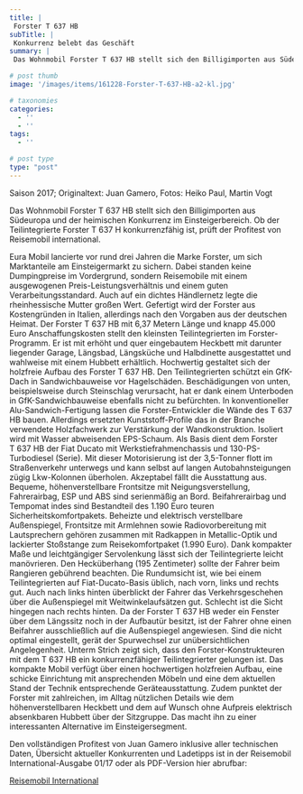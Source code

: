 ```yaml
---
title: |
 Forster T 637 HB
subTitle: |
 Konkurrenz belebt das Geschäft
summary: |
 Das Wohnmobil Forster T 637 HB stellt sich den Billigimporten aus Südeuropa und der heimischen Konkurrenz im Einsteigerbereich. Ob der Teilintegrierte Forster T 637 H konkurrenzfähig ist, prüft der Profitest von Reisemobil international.

# post thumb
image: '/images/items/161228-Forster-T-637-HB-a2-kl.jpg'

# taxonomies
categories: 
  - ''
  - ''
tags:
  - ''

# post type
type: "post"
---
```


Saison 2017; Originaltext: Juan Gamero, Fotos: Heiko Paul, Martin Vogt  

Das Wohnmobil Forster T 637 HB stellt sich den Billigimporten aus Südeuropa und der heimischen Konkurrenz im Einsteigerbereich. Ob der Teilintegrierte Forster T 637 H konkurrenzfähig ist, prüft der Profitest von Reisemobil international.  

Eura Mobil lancierte vor rund drei Jahren die Marke Forster, um sich Marktanteile am Einsteigermarkt zu sichern. Dabei standen keine Dumpingpreise im Vordergrund, sondern Reisemobile mit einem ausgewogenen Preis-Leistungsverhältnis und einem guten Verarbeitungsstandard. Auch auf ein dichtes Händlernetz legte die rheinhessische Mutter großen Wert. Gefertigt wird der Forster aus Kostengründen in Italien, allerdings nach den Vorgaben aus der deutschen Heimat. Der Forster T 637 HB mit 6,37 Metern Länge und knapp 45.000 Euro Anschaffungskosten stellt den kleinsten Teilintegrierten im Forster-Programm. Er ist mit erhöht und quer eingebautem Heckbett mit darunter liegender Garage, Längsbad, Längsküche und Halbdinette ausgestattet und wahlweise mit einem Hubbett erhältlich. Hochwertig gestaltet sich der holzfreie Aufbau des Forster T 637 HB. Den Teilintegrierten schützt ein GfK-Dach in Sandwichbauweise vor Hagelschäden. Beschädigungen von unten, beispielsweise durch Steinschlag verursacht, hat er dank einem Unterboden in GfK-Sandwichbauweise ebenfalls nicht zu befürchten. In konventioneller Alu-Sandwich-Fertigung lassen die Forster-Entwickler die Wände des T 637 HB bauen. Allerdings ersetzten Kunststoff-Profile das in der Branche verwendete Holzfachwerk zur Verstärkung der Wandkonstruktion. Isoliert wird mit Wasser abweisenden EPS-Schaum. Als Basis dient dem Forster T 637 HB der Fiat Ducato mit Werkstiefrahmenchassis und 130-PS-Turbodiesel (Serie). Mit dieser Motorisierung ist der 3,5-Tonner flott im Straßenverkehr unterwegs und kann selbst auf langen Autobahnsteigungen zügig Lkw-Kolonnen überholen. Akzeptabel fällt die Ausstattung aus. Bequeme, höhenverstellbare Frontsitze mit Neigungsverstellung, Fahrerairbag, ESP und ABS sind serienmäßig an Bord. Beifahrerairbag und Tempomat indes sind Bestandteil des 1.190 Euro teuren Sicherheitskomfortpakets. Beheizte und elektrisch verstellbare Außenspiegel, Frontsitze mit Armlehnen sowie Radiovorbereitung mit Lautsprechern gehören zusammen mit Radkappen in Metallic-Optik und lackierter Stoßstange zum Reisekomfortpaket (1.990 Euro). Dank kompakter Maße und leichtgängiger Servolenkung lässt sich der Teilintegrierte leicht manövrieren. Den Hecküberhang (195 Zentimeter) sollte der Fahrer beim Rangieren gebührend beachten. Die Rundumsicht ist, wie bei einem Teilintegrierten auf Fiat-Ducato-Basis üblich, nach vorn, links und rechts gut. Auch nach links hinten überblickt der Fahrer das Verkehrsgeschehen über die Außenspiegel mit Weitwinkelaufsätzen gut. Schlecht ist die Sicht hingegen nach rechts hinten. Da der Forster T 637 HB weder ein Fenster über dem Längssitz noch in der Aufbautür besitzt, ist der Fahrer ohne einen Beifahrer ausschließlich auf die Außenspiegel angewiesen. Sind die nicht optimal eingestellt, gerät der Spurwechsel zur unübersichtlichen Angelegenheit. Unterm Strich zeigt sich, dass den Forster-Konstrukteuren mit dem T 637 HB ein konkurrenzfähiger Teilintegrierter gelungen ist. Das kompakte Mobil verfügt über einen hochwertigen holzfreien Aufbau, eine schicke Einrichtung mit ansprechenden Möbeln und eine dem aktuellen Stand der Technik entsprechende Geräteausstattung. Zudem punktet der Forster mit zahlreichen, im Alltag nützlichen Details wie dem höhenverstellbaren Heckbett und dem auf Wunsch ohne Aufpreis elektrisch absenkbaren Hubbett über der Sitzgruppe. Das macht ihn zu einer interessanten Alternative im Einsteigersegment.  

Den vollständigen Profitest von Juan Gamero inklusive aller technischen Daten, Übersicht aktueller Konkurrenten und Ladetipps ist in der Reisemobil International-Ausgabe 01/17 oder als PDF-Version hier abrufbar:  

[Reisemobil International](http://reisemobil-international.de)
